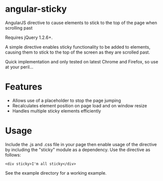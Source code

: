 angular-sticky
==============

AngularJS directive to cause elements to stick to the top of the page when scrolling past

Requires jQuery 1.2.6+.

A simple directive enables sticky functionality to be added to elements, causing them to stick to the top of
the screen as they are scrolled past.

Quick implementation and only tested on latest Chrome and Firefox, so use at your peril...

# Features

  * Allows use of a placeholder to stop the page jumping
  * Recalculates element position on page load and on window resize
  * Handles multiple sticky elements efficiently

# Usage

Include the .js and .css file in your page then enable usage of the directive by including the "sticky" module
as a dependency. Use the directive as follows:

    <div sticky>I'm all sticky</div>

See the example directory for a working example.
